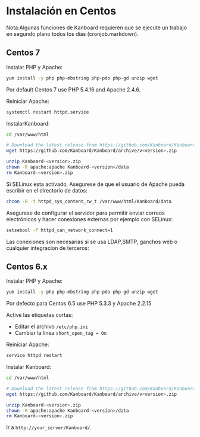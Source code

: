 Instalación en Centos
===================

Nota:Algunas funciones de Kanboard requieren que se ejecute un trabajo en segundo
plano todos los días (cronjob.markdown).

Centos 7
--------

Instalar PHP y Apache:

```bash
yum install -y php php-mbstring php-pdo php-gd unzip wget
```

Por default Centos 7 use PHP 5.4.16 and Apache 2.4.6.

Reiniciar Apache:

```bash
systemctl restart httpd.service
```

InstalarKanboard:

```bash
cd /var/www/html

# Download the latest release from https://github.com/Kanboard/Kanboard/releases
wget https://github.com/Kanboard/Kanboard/archive/v<version>.zip

unzip Kanboard-<version>.zip
chown -R apache:apache Kanboard-<version>/data
rm Kanboard-<version>.zip
```

Si SELinux esta activado, Asegurese de que el usuario de Apache pueda escribir en el directorio de datos:

```bash
chcon -R -t httpd_sys_content_rw_t /var/www/html/Kanboard/data
```

Asegurese de configurar el servidor para permitir enviar correos electrónicos y hacer conexiones externas por ejemplo con SELinux:

```bash
setsebool -P httpd_can_network_connect=1
```

Las conexiones son necesarias si se usa LDAP,SMTP, ganchos web o cualquier integracion de terceros:

Centos 6.x
----------

Instalar PHP y Apache:

```bash
yum install -y php php-mbstring php-pdo php-gd unzip wget
```

Por defecto para Centos 6.5 use PHP 5.3.3 y Apache 2.2.15

Active las etiquetas cortas:

- Editar el archivo `/etc/php.ini`
- Cambiar la linea `short_open_tag = On`

Reiniciar Apache:

```bash
service httpd restart
```

Instalar Kanboard:

```bash
cd /var/www/html

# Download the latest release from https://github.com/Kanboard/Kanboard/releases
wget https://github.com/Kanboard/Kanboard/archive/v<version>.zip

unzip Kanboard-<version>.zip
chown -R apache:apache Kanboard-<version>/data
rm Kanboard-<version>.zip
```

Ir a  `http://your_server/Kanboard/`.

